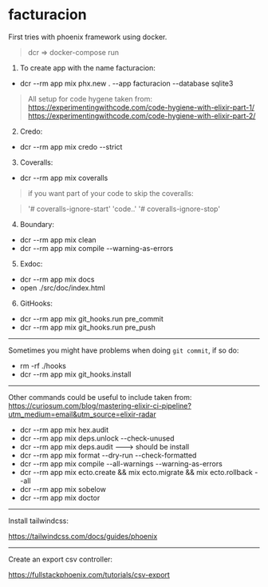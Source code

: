 # facturacion
First tries with phoenix framework using docker.


>dcr => docker-compose run

1. To create app with the name facturacion:

- dcr --rm app mix phx.new . --app facturacion --database sqlite3

>All setup for code hygene taken from: 
>https://experimentingwithcode.com/code-hygiene-with-elixir-part-1/
>https://experimentingwithcode.com/code-hygiene-with-elixir-part-2/

2. Credo:

- dcr --rm app mix credo --strict

3. Coveralls:

- dcr --rm app mix coveralls

>if you want part of your code to skip the coveralls:

>'# coveralls-ignore-start'
>'code..'
>'# coveralls-ignore-stop'

4. Boundary:

- dcr --rm app mix clean
- dcr --rm app mix compile --warning-as-errors

5. Exdoc:
- dcr --rm app mix docs
- open ./src/doc/index.html

6. GitHooks:
- dcr --rm app mix git_hooks.run pre_commit
- dcr --rm app mix git_hooks.run pre_push

---
Sometimes you might have problems when doing `git commit`, if so do:
- rm -rf ./hooks
- dcr --rm app mix git_hooks.install

---
Other commands could be useful to include taken from:
https://curiosum.com/blog/mastering-elixir-ci-pipeline?utm_medium=email&utm_source=elixir-radar

- dcr --rm app mix hex.audit
- dcr --rm app mix deps.unlock --check-unused
- dcr --rm app mix deps.audit ---> should be install
- dcr --rm app mix format --dry-run --check-formatted
- dcr --rm app mix compile --all-warnings --warning-as-errors
- dcr --rm app mix ecto.create && mix ecto.migrate && mix ecto.rollback --all
- dcr --rm app mix sobelow
- dcr --rm app mix doctor

----
Install tailwindcss:

https://tailwindcss.com/docs/guides/phoenix

---

Create an export csv controller:

https://fullstackphoenix.com/tutorials/csv-export


